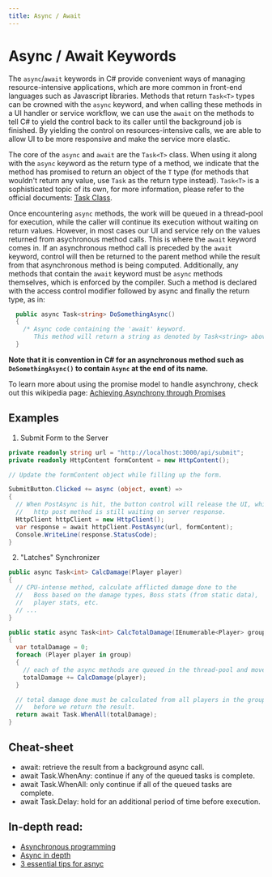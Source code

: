 ```yaml
---
title: Async / Await
---
```


# Async / Await Keywords

The `async`/`await` keywords in C# provide convenient ways of managing resource-intensive applications, which are more common in front-end languages such as Javascript libraries. Methods that return `Task<T>` types can be crowned with the `async` keyword, and when calling these methods in a UI handler or service workflow, we can use the `await` on the methods to tell C# to yield the control back to its caller until the background job is finished. By yielding the control on resources-intensive calls, we are able to allow UI to be more responsive and make the service more elastic.

The core of the `async` and `await` are the `Task<T>` class. When using it along with the `async` keyword as the return type of a method, we indicate that the method has promised to return an object of the `T` type (for methods that wouldn't return any value, use `Task` as the return type instead). `Task<T>` is a sophisticated topic of its own, for more information, please refer to the official documents: [Task Class](https://docs.microsoft.com/en-us/dotnet/api/system.threading.tasks.task?view=netframework-4.7.1).

Once encountering `async` methods, the work will be queued in a thread-pool for execution, while the caller will continue its execution without waiting on return values. However, in most cases our UI and service rely on the values returned from asychronous method calls. This is where the `await` keyword comes in. If an asynchronous method call is preceded by the `await` keyword, control will then be returned to the parent method while the result from that asynchronous method is being computed. Additionally, any methods that contain the `await` keyword must be `async` methods themselves, which is enforced by the compiler. Such a method is declared with the access control modifier followed by async and finally the return type, as in: 

```csharp
  public async Task<string> DoSomethingAsync() 
  { 
    /* Async code containing the 'await' keyword. 
       This method will return a string as denoted by Task<string> above. */ 
  }
```

**Note that it is convention in C# for an asynchronous method such as `DoSomethingAsync()` to contain `Async` at the end of its name.**

To learn more about using the promise model to handle asynchrony, check out this wikipedia page: [Achieving Asynchrony through Promises](https://en.wikipedia.org/wiki/Futures_and_promises)

## Examples

1. Submit Form to the Server

```csharp
private readonly string url = "http://localhost:3000/api/submit";
private readonly HttpContent formContent = new HttpContent();

// Update the formContent object while filling up the form.

SubmitButton.Clicked += async (object, event) =>
{
  // When PostAsync is hit, the button control will release the UI, while the
  //   http post method is still waiting on server response.
  HttpClient httpClient = new HttpClient();
  var response = await httpClient.PostAsync(url, formContent);
  Console.WriteLine(response.StatusCode);
}
```

2. "Latches" Synchronizer

```csharp
public async Task<int> CalcDamage(Player player)
{
  // CPU-intense method, calculate afflicted damage done to the
  //   Boss based on the damage types, Boss stats (from static data),
  //   player stats, etc.
  // ...
}

public static async Task<int> CalcTotalDamage(IEnumerable<Player> group)
{
  var totalDamage = 0;
  foreach (Player player in group)
  {
    // each of the async methods are queued in the thread-pool and move on.
    totalDamage += CalcDamage(player);
  }

  // total damage done must be calculated from all players in the group
  //   before we return the result.
  return await Task.WhenAll(totalDamage);
}
```

## Cheat-sheet
- await: retrieve the result from a background async call.
- await Task.WhenAny: continue if any of the queued tasks is complete.
- await Task.WhenAll: only continue if all of the queued tasks are complete.
- await Task.Delay: hold for an additional period of time before execution.

## In-depth read:
- [Asynchronous programming](https://docs.microsoft.com/en-us/dotnet/csharp/async)
- [Async in depth](https://docs.microsoft.com/en-us/dotnet/standard/async-in-depth)
- [3 essential tips for asnyc](https://channel9.msdn.com/Series/Three-Essential-Tips-for-Async)
